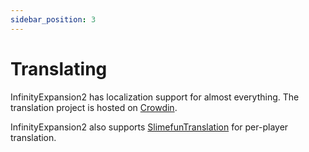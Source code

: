 ```yaml
---
sidebar_position: 3
---
```


# Translating

InfinityExpansion2 has localization support for almost everything. The translation project is hosted on [Crowdin](https://crowdin.com/project/infinityexpansion2).

InfinityExpansion2 also supports [SlimefunTranslation](/slimefun-translation/) for per-player translation.
